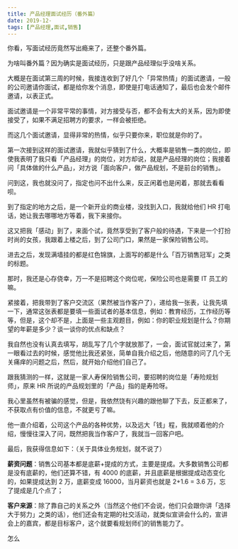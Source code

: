 ```yaml
---
title: 产品经理面试经历（番外篇）
date: 2019-12-
tags: [产品经理,面试,销售]
---
```


你看，写面试经历竟然写出瘾来了，还整个番外篇。

为啥叫番外篇？因为确实是面试经历，只是跟产品经理似乎没啥关系。

大概是在面试第三周的时候，我接连收到了好几个「异常热情」的面试邀请，一般的公司邀请你面试，都是给你发个消息，即使是打电话通知了，最后也会发个邮件邀请，以表正式。

面试邀请是一个非常平常的事情，对方接受与否，都不会有太大的关系，因为即使接受了，如果不满足招聘方的要求，一样会被拒绝。

而这几个面试邀请，显得非常的热情，似乎只要你来，职位就是你的了。

第一次接到这样的面试邀请，我就似乎猜到了什么，大概率是销售一类的岗位，即使我表明了我只看「产品经理」的岗位，对方却说，就是产品经理的岗位；我接着问「具体做的什么产品」，对方说「面向客户，做产品规划，不是前台的销售」。

问到这，我也就没问了，指定也问不出什么来，反正闲着也是闲着，那就去看看呗。

到了指定的地方之后，是一个新开业的商业楼，没找到入口，我就给他们 HR 打电话，她让我去哪哪地方等着，我下来接你。

这又把我「感动」到了，来面个试，竟然享受到了客户般的待遇，下来是一个打扮时尚的女孩，我跟着上楼之后，到了公司门口，果然是一家保险销售公司。

进去之后，发现满墙挂的都是红色锦旗，上面写的都是什么「百万销售冠军」之类的标题。

那时，我还是心存侥幸，万一不是招聘这个岗位呢，保险公司也是需要 IT 员工的嘛。

紧接着，把我带到了客户交流区（果然被当作客户了），递给我一张表，让我先填一下，通常这张表都是要填一些面试者的基本信息，例如：教育经历，工作经历等等，但是，这个却不是，上面是一些主观题目，例如：你的职业规划是什么？你期望的年薪是多少？谈一谈你的优点和缺点？

我自然也没有认真去填写，胡乱写了几个字就放那了，一会，面试官就过来了，第一眼看过去的时候，感觉他比我还紧张，简单自我介绍之后，他随意的问了几个无关痛痒的问题之后，然后，就开始介绍他们自己了。

跟我猜测的一样，这就是一家人寿保险销售公司，要招聘的岗位是「寿险规划师」，原来 HR 所说的产品规划里的「产品」指的是寿险呀。

我心里虽然有被骗的感觉，但是，我依然饶有兴趣的跟他聊了下去，反正都来了，不获取点有价值的信息，不就更亏了嘛。

他一直介绍着，公司这个产品的各种优势，以及远大「钱」程，我就顺着他的介绍，慢慢往深入了问，既然把我当作客户了，我就当一回客户吧。

最后，我获得信息如下：（关于具体业务规划，就不说了）

**薪资问题**：销售公司基本都是底薪+提成的方式，主要是提成。大多数销售公司都是没有底薪的，他们还算不错，有 4000 的底薪，并且底薪是根据提成动态变化的，如果提成达到 2 万，底薪变成 16000，当月薪资也就是 2+1.6 = 3.6 万，忘了提成是几个点了；

**客户来源**：除了靠自己的关系之外（当然这个他们不会说，他们只会跟你讲「选择大于努力」之类的话），他们还会有定期的社交活动，就类似宣讲会什么的，宣讲会上的嘉宾，都是目标客户，这个就要看规划师们的销售能力了。

怎么